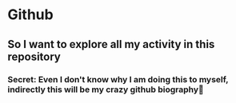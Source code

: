 # Github
## So I want to explore all my activity in this repository 
### Secret: Even I don't know why I am doing this to myself, indirectly this will be my crazy github biography🤣
